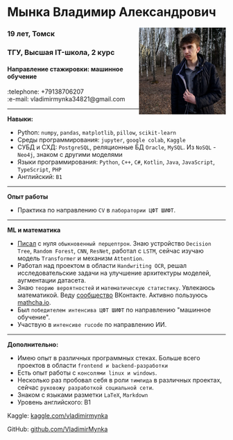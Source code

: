 <p>
  <h1>Мынка Владимир Александрович</h1>
  <img src = "./3H69ZHCivSk2.jpg" width = 200 align="right" /> 
  <h3>19 лет, Томск</h3>
  <h3>ТГУ, Высшая IT-школа, 2 курс</h3>
  <h4>Направление стажировки: машинное обучение</h4>
  :telephone: +79138706207 <br>
  :e-mail: vladimirmynka34821@gmail.com  
</p>

---
**Навыки:**
* Python: `numpy`, `pandas`, `matplotlib`, `pillow`, `scikit-learn` 
* Среды программирования: `jupyter`, `google colab`, `Kaggle`
* СУБД и СХД: `PostgreSQL`, реляционные БД `Oracle`, `MySQL`. Из  `NoSQL` - `Neo4j`, знаком с другими моделями
* Языки программирования: `Python`, `C++`, `C#`, `Kotlin`, `Java`, `JavaScript`, `TypeScript`, `PHP`
* Английский: `B1`
---

**Опыт работы**
* Практика по направлению `CV` в `лаборатории ЦФТ ШИФТ`.

---

**ML и математика**
* [Писал](https://github.com/VladimirMynka/Neural-Network) с нуля `обыкновенный перцептрон`. Знаю устройство `Decision Tree`, `Random Forest`, `CNN`, `ResNet`, работал с `LSTM`, сейчас изучаю модель `Transformer` и механизм `Attention`.
* Работал над проектом в области `Handwriting OCR`, решал исследовательские задачи на улучшение архитектуры моделей, аугментации датасета.
* Знаю `теорию вероятностей` и `математическую статистику`. Увлекаюсь математикой. Веду [сообщество](https://vk.com/mathemynka) ВКонтакте. Активно пользуюсь [mathcha.io](https://www.mathcha.io/).
* Был `победителем интенсива ЦФТ ШИФТ` по направлению "машинное обучение".
* Участвую в `интенсиве rucode` по направлению ИИ.

---

**Дополнительно:**
- Имею опыт в различных программных стеках. Больше всего проектов в области `frontend и backend-разработки`
- Есть опыт работы с `консолями linux и windows`.
- Несколько раз пробовал себя в роли `тимлида` в различных проектах, сейчас `руковожу разработкой социальной сети`.
- Знаком с языками разметки `LaTeX`, `Markdown`
- Уровень английского: B1

Kaggle: [kaggle.com/vladimirmynka](https://www.kaggle.com/vladimirmynka) 

GitHub: [github.com/VladimirMynka](https://github.com/VladimirMynka)
